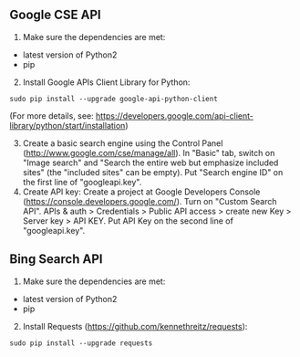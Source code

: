 ## Google CSE API

1. Make sure the dependencies are met:
  * latest version of Python2
  * pip

2. Install Google APIs Client Library for Python: 
  ```
  sudo pip install --upgrade google-api-python-client
  ```
(For more details, see: https://developers.google.com/api-client-library/python/start/installation)

3. Create a basic search engine using the Control Panel (http://www.google.com/cse/manage/all). In "Basic" tab, switch on "Image search" and "Search the entire web but emphasize included sites" (the "included sites" can be empty). Put "Search engine ID" on the first line of "googleapi.key". 
4. Create API key: Create a project at Google Developers Console (https://console.developers.google.com/). Turn on "Custom Search API". APIs & auth > Credentials > Public API access > create new Key > Server key > API KEY. Put API Key on the second line of "googleapi.key". 

## Bing Search API

1. Make sure the dependencies are met:
  * latest version of Python2
  * pip

2. Install Requests (https://github.com/kennethreitz/requests): 
  ```
  sudo pip install --upgrade requests
  ```

